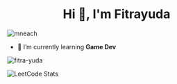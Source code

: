 <h1 align="center">Hi 👋, I'm Fitrayuda</h1>
<p align="left"> <img src="https://komarev.com/ghpvc/?username=fitra-yuda&label=Profile%20views&color=0e75b6&style=flat" alt="mneach" /> </p>

-   🌱 I’m currently learning **Game Dev**

<p><img align="center" src="https://github-readme-streak-stats.herokuapp.com/?user=fitra-yuda&" alt="fitra-yuda" /></p>

![LeetCode Stats](https://leetcard.jacoblin.cool/fitrayuda?theme=dark&font=JetBrains%20Mono&ext=heatmap)

